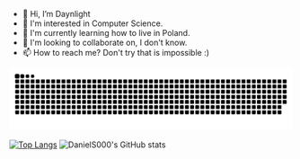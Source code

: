 - 👋 Hi, I’m Daynlight
- 👀 I'm interested in Computer Science.
- 🌱 I'm currently learning how to live in Poland.
- 💞️ I'm looking to collaborate on, I don't know.
- 📫 How to reach me? Don't try that is impossible :)

<!---
DanielS000/DanielS000 is a ✨ special ✨ repository because its `README.md` (this file) appears on your GitHub profile.
You can click the Preview link to take a look at your changes.
--->
![snake gif](https://github.com/DanielS000/DanielS000/blob/output/github-contribution-grid-snake.svg)

[![Top Langs](https://github-readme-stats.vercel.app/api/top-langs/?username=DanielS000)](https://github.com/anuraghazra/github-readme-stats)
![DanielS000's GitHub stats](https://github-readme-stats.vercel.app/api?username=DanielS000&show_icons=true&theme=midnight-purple)
